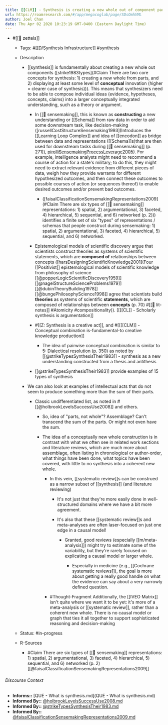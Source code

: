 ```yaml
---
title: [[CLM]] - Synthesis is creating a new whole out of component parts
url: https://roamresearch.com/#/app/megacoglab/page/SDsOmhVML
author: Joel Chan
date: Thu Apr 02 2020 10:23:19 GMT-0400 (Eastern Daylight Time)
---
```


- #[[🌲 zettels]]

    - Tags: #[[D/Synthesis Infrastructure]] #synthesis

    - Description

        - [[synthesis]] is fundamentally about creating a new whole out components ([strike1983types](#Claim There are two core concepts for synthesis: 1) creating a new whole from parts, and 2) displaying at least some level of __conceptual__ innovation (higher = clearer case of synthesis))). This means that synthesizers need to be able to compose individual ideas (evidence, hypotheses, concepts, claims) into a larger conceptually integrated understanding, such as a theory or argument.

            - In [[🧱 sensemaking]], this is known as __constructing__ a new understanding or [[Schema]] from raw data in order to aid some downstream task, like decision-making ([russellCostStructureSensemaking1993](Introduces the [[Learning Loop Complex]] and idea of [[encodon]] as bridge between data and representations ([[Schema]]s)that are then used for downstream tasks during [[🧱 sensemaking]] (p. 271)), [pirolliSensemakingProcessLeverage2005](((lBXyJjlbC)))). For example, intelligence analysts might need to recommend a course of action for a state's military; to do this, they might need to extract relevant evidence from different pieces of data, weigh how they provide warrants for different hypothesized outcomes, and then connect these outcomes to possible courses of action (or sequences thereof) to enable desired outcomes and/or prevent bad outcomes.

                - ([faisalClassificationSensemakingRepresentations2009](#Claim There are six types of [[🧱 sensemaking]] representations: 1) spatial, 2) argumentational, 3) faceted, 4) hierarchical, 5) sequential, and 6) networked (p. 2))) identifies a finite set of six "types" of representations / schemas that people construct during sensemaking: 1) spatial, 2) argumentational, 3) faceted, 4) hierarchical, 5) sequential, and 6) networked.

            - Epistemological models of scientific discovery argue that scientists construct theories as systems of scientific statements, which are **composed of** relationships between concepts ([harsDesigningScientificKnowledge2001](Four [[Positivist]] epistemological models of scientific knowledge from philosophy of science [[@popperLogicScientificDiscovery1959]] [[@nagelStructureScienceProblems1979]] [[@dubinTheoryBuilding1978]] [[@bungePhilosophyScience1998]] agree that scientists build __theories__ as systems of scientific __statements__, which are composed of relationships between __concepts__ (p. 70) #[[📝 lit-notes]] #Atomicity #compositionality)). [[[[CL]] - Scholarly synthesis is argumentation]]

            - #[[Z: Synthesis is a creative act]], and #[[[[CLM]] - Conceptual combination is-fundamental-to creative knowledge production]]

                - The idea of pairwise conceptual combination is similar to 5: Dialectical resolution (p. 350) as noted by [[@strikeTypesSynthesisTheir1983]] - synthesis as a new understanding constructed from a thesis and antithesis

            - [[@strikeTypesSynthesisTheir1983]] provide examples of 15 types of synthesis

        - We can also look at examples of intellectual acts that do not seem to produce something more than the sum of their parts.

            - Classic undifferentiated list, as noted in #[[@holbrookLevelsSuccessUse2008]] and others.

                - So, idea of "parts, not whole"? Assemblage? Can't transcend the sum of the parts. Or might not even have the sum.

                - The idea of a conceptually new whole construction is in contrast with what we often see in related work sections and literature reviews, which are much more about assemblage, often listing in chronological or author-order, what things have been done, what topics have been covered, with little to no synthesis into a coherent new whole.

                    - In this vein, [[systematic review]]s can be construed as a narrow subset of [[synthesis]] (and literature reviewing)

                        - It's not just that they're more easily done in well-structured domains where we have a bit more agreement.

                        - It's also that these [[systematic review]]s and meta-analyses are often laser-focused on just one edge in a causal model!

                            - Granted, good reviews (especially [[m/meta-analysis]]) might try to estimate some of the variability, but they're rarely focused on explicating a causal model or larger whole.

                                - Especially in medicine (e.g., [[Cochrane systematic reviews]]), the goal is more about getting a really good handle on what the evidence can say about a very narrowly defined question.

                    - #Thought-Fragment Additionally, the [[IVEO Matrix]] isn't quite where we want it to be yet: it's more of a meta-analysis or [[systematic review]], rather than a coherent new whole. There is no causal model or graph that ties it all together to support sophisticated reasoning and decision-making

    - Status: #in-progress

    - R-Sources

        - #Claim There are six types of [[🧱 sensemaking]] representations: 1) spatial, 2) argumentational, 3) faceted, 4) hierarchical, 5) sequential, and 6) networked (p. 2) [[@faisalClassificationSensemakingRepresentations2009]]

###### Discourse Context

- **Informs::** [QUE - What is synthesis.md](QUE - What is synthesis.md)
- **Informed By::** [@holbrookLevelsSuccessUse2008.md](@holbrookLevelsSuccessUse2008.md)
- **Informed By::** [@strikeTypesSynthesisTheir1983.md](@strikeTypesSynthesisTheir1983.md)
- **Informed By::** [@faisalClassificationSensemakingRepresentations2009.md](@faisalClassificationSensemakingRepresentations2009.md)
